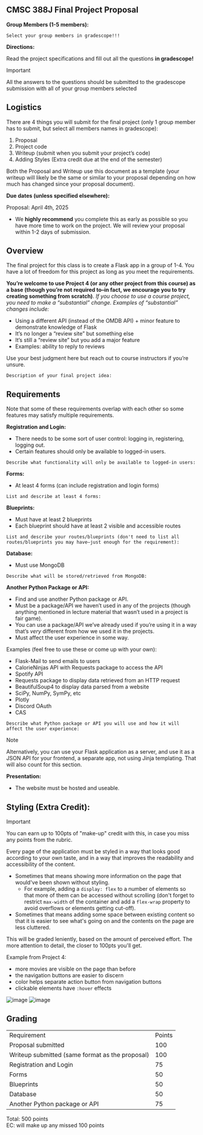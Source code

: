 
## CMSC 388J Final Project Proposal

**Group Members (1-5 members):**


```
Select your group members in gradescope!!!
```

**Directions:**

Read the project specifications and fill out all the questions **in gradescope!**

> [!IMPORTANT]
> All the answers to the questions should be submitted to the gradescope submission with all
> of your group members selected


## Logistics

There are 4 things you will submit for the final project (only 1 group member has to submit, but select all members names in gradescope):

1. Proposal
2. Project code
3. Writeup (submit when you submit your project’s code)
4. Adding Styles (Extra credit due at the end of the semester)


Both the Proposal and Writeup use this document as a template (your writeup will likely be the same or similar to your proposal depending on how much has changed since your proposal document).

**Due dates (unless specified elsewhere):**

Proposal: April 4th, 2025

* We **highly recommend** you complete this as early as possible so you have more time to work on the project. We will review your proposal within 1-2 days of submission.

## Overview

The final project for this class is to create a Flask app in a group of 1-4. You have a lot of freedom for this project as long as you meet the requirements. 

**You’re welcome to use Project 4 (or any other project from this course) as a base (though you’re not required to–in fact, we encourage you to try creating something from scratch)**. *If you choose to use a course project, you need to make a “substantial” change. Examples of “substantial” changes include:*

* Using a different API (instead of the OMDB API) + minor feature to demonstrate knowledge of Flask
* It’s no longer a “review site” but something else
* It’s still a “review site” but you add a major feature
* Examples: ability to reply to reviews

Use your best judgment here but reach out to course instructors if you’re unsure. 

```
Description of your final project idea:

```



## Requirements

Note that some of these requirements overlap with each other so some features may satisfy multiple requirements.  

**Registration and Login:**



* There needs to be some sort of user control: logging in, registering, logging out.
* Certain features should only be available to logged-in users.

```
Describe what functionality will only be available to logged-in users:

```



**Forms:**



* At least 4 forms (can include registration and login forms)

```
List and describe at least 4 forms:

```



**Blueprints:**



* Must have at least 2 blueprints 
* Each blueprint should have at least 2 visible and accessible routes

```
List and describe your routes/blueprints (don't need to list all routes/blueprints you may have–just enough for the requirement):

```



**Database:**



* Must use MongoDB

```
Describe what will be stored/retrieved from MongoDB:

```



**Another Python Package or API:**



* Find and use another Python package or API.
* Must be a package/API we haven’t used in any of the projects (though anything mentioned in lecture material that wasn’t used in a project is fair game).
* You can use a package/API we’ve already used if you’re using it in a way that’s _very_ different from how we used it in the projects.
* Must affect the user experience in some way.

Examples (feel free to use these or come up with your own):



* Flask-Mail to send emails to users
* CalorieNinjas API with Requests package to access the API
* Spotify API
* Requests package to display data retrieved from an HTTP request
* BeautifulSoup4 to display data parsed from a website
* SciPy, NumPy, SymPy, etc
* Plotly  
* Discord OAuth
* CAS 

```
Describe what Python package or API you will use and how it will affect the user experience:

```

> [!NOTE]
> Alternatively, you can use your Flask application as a server, and use it as a JSON API for your frontend, a separate app, not using Jinja templating. That will also count for this section.

**Presentation:**

* The website must be hosted and useable.

## Styling (Extra Credit):
> [!IMPORTANT]
> You can earn up to 100pts of "make-up" credit with this, in case you miss any points from the rubric.

Every page of the application must be styled in a way that looks good according to your own taste, and in a way that improves the readability and accessibility of the content.
 - Sometimes that means showing more information on the page that would've been shown without styling.
     - For example, adding a `display: flex` to a number of elements so that more of them can be accessed without scrolling (don't forget to restrict `max-width` of the container and add a `flex-wrap` property to avoid overflows or elements getting cut-off).
 - Sometimes that means adding some space between existing content so that it is easier to see what's going on and the contents on the page are less cluttered.

This will be graded leniently, based on the amount of perceived effort. The more attention to detail, the closer to 100pts you'll get.

Example from Project 4: 
 - more movies are visible on the page than before
 - the navigation buttons are easier to discern
 - color helps separate action button from navigation buttons
 - clickable elements have `:hover` effects

![image](https://github.com/user-attachments/assets/47bb1f4b-406d-4eae-8e01-e1e6ffd472e1)
![image](https://github.com/user-attachments/assets/8a3c4053-fb4f-4c71-8ef4-8bf18cb51812)

## Grading

<table>
  <tr>
   <td>Requirement
   </td>
   <td>Points
   </td>
  </tr>
  <tr>
   <td>Proposal submitted
   </td>
   <td>100
   </td>
  </tr>
  <tr>
   <td>Writeup submitted (same format as the proposal) 
   </td>
   <td>100
   </td>
  </tr>
  <tr>
   <td>Registration and Login
   </td>
   <td>75
   </td>
  </tr>
  <tr>
   <td>Forms
   </td>
   <td>50
   </td>
  </tr>
  <tr>
   <td>Blueprints
   </td>
   <td>50
   </td>
  </tr>
  <tr>
   <td>Database
   </td>
   <td>50
   </td>
  </tr>
  <tr>
   <td>Another Python package or API
   </td>
   <td>75
   </td>
  </tr>
</table>


Total: 500 points\
EC: will make up any missed 100 points

